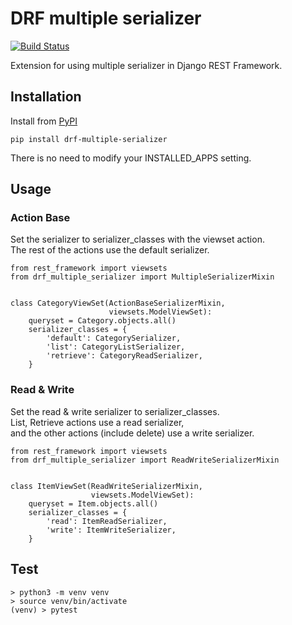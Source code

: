 # DRF multiple serializer

[![Build Status](https://travis-ci.org/qpfmtlcp/drf-multiple-serializer.svg?branch=master)](https://travis-ci.org/qpfmtlcp/drf-multiple-serializer)

Extension for using multiple serializer in Django REST Framework.


## Installation

Install from [PyPI](https://pypi.org/project/drf-multiple-serializer/)

```
pip install drf-multiple-serializer
```

There is no need to modify your INSTALLED_APPS setting.


## Usage

### Action Base

Set the serializer to serializer_classes with the viewset action.  
The rest of the actions use the default serializer.

```
from rest_framework import viewsets
from drf_multiple_serializer import MultipleSerializerMixin


class CategoryViewSet(ActionBaseSerializerMixin,
                      viewsets.ModelViewSet):
    queryset = Category.objects.all()
    serializer_classes = {
        'default': CategorySerializer,
        'list': CategoryListSerializer,
        'retrieve': CategoryReadSerializer,
    }

```

### Read & Write

Set the read & write serializer to serializer_classes.  
List, Retrieve actions use a read serializer,  
and the other actions (include delete) use a write serializer.

```
from rest_framework import viewsets
from drf_multiple_serializer import ReadWriteSerializerMixin


class ItemViewSet(ReadWriteSerializerMixin,
                  viewsets.ModelViewSet):
    queryset = Item.objects.all()
    serializer_classes = {
        'read': ItemReadSerializer,
        'write': ItemWriteSerializer,
    }
```

## Test

```
> python3 -m venv venv
> source venv/bin/activate
(venv) > pytest
```
